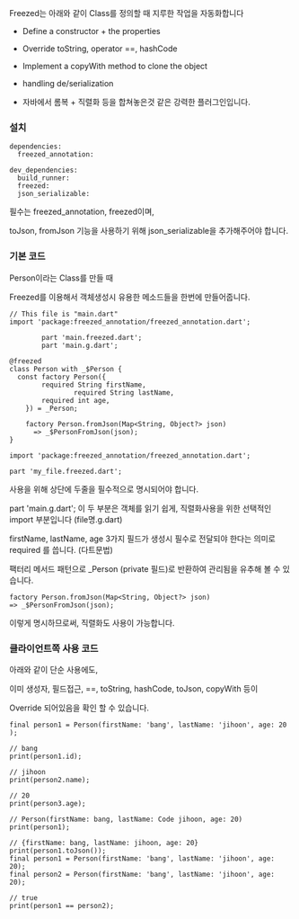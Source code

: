 Freezed는 아래와 같이 Class를 정의할 때 지루한 작업을 자동화합니다

+ Define a constructor + the properties
+ Override toString, operator ==, hashCode
+ Implement a copyWith method to clone the object
+ handling de/serialization

+ 자바에서 롬복 + 직렬화 등을 합쳐놓은것 같은 강력한 플러그인입니다.



### 설치
```
dependencies:
  freezed_annotation:

dev_dependencies:
  build_runner:
  freezed:
  json_serializable:
```
필수는 freezed_annotation, freezed이며,

toJson, fromJson 기능을 사용하기 위해 json_serializable을 추가해주어야 합니다.





### 기본 코드
Person이라는 Class를 만들 때

Freezed를 이용해서 객체생성시 유용한 메소드들을 한번에 만들어줍니다.
```
// This file is "main.dart"
import 'package:freezed_annotation/freezed_annotation.dart';

        part 'main.freezed.dart';
        part 'main.g.dart';

@freezed
class Person with _$Person {
  const factory Person({
        required String firstName,
                required String lastName,
        required int age,
    }) = _Person;

    factory Person.fromJson(Map<String, Object?> json)
      => _$PersonFromJson(json);
}
```

```
import 'package:freezed_annotation/freezed_annotation.dart';

part 'my_file.freezed.dart';
```
사용을 위해 상단에 두줄을 필수적으로 명시되어야 합니다.

part 'main.g.dart';
이 두 부분은 객체를 읽기 쉽게, 직렬화사용을 위한 선택적인 import 부분입니다 (file명.g.dart)

firstName, lastName, age 3가지 필드가 생성시 필수로 전달되야 한다는 의미로 required 를 씁니다. (다트문법)

팩터리 메서드 패턴으로 _Person (private 필드)로 반환하여 관리됨을 유추해 볼 수 있습니다.

```
factory Person.fromJson(Map<String, Object?> json)
=> _$PersonFromJson(json);
```
이렇게 명시하므로써, 직렬화도 사용이 가능합니다.



### 클라이언트쪽 사용 코드
아래와 같이 단순 사용에도,

이미 생성자, 필드접근, ==, toString,  hashCode, toJson, copyWith 등이

Override 되어있음을 확인 할 수 있습니다.
```
final person1 = Person(firstName: 'bang', lastName: 'jihoon', age: 20 );

// bang
print(person1.id);

// jihoon
print(person2.name);

// 20
print(person3.age);

// Person(firstName: bang, lastName: Code jihoon, age: 20)
print(person1);

// {firstName: bang, lastName: jihoon, age: 20}
print(person1.toJson());
final person1 = Person(firstName: 'bang', lastName: 'jihoon', age: 20);
final person2 = Person(firstName: 'bang', lastName: 'jihoon', age: 20);

// true
print(person1 == person2);
```